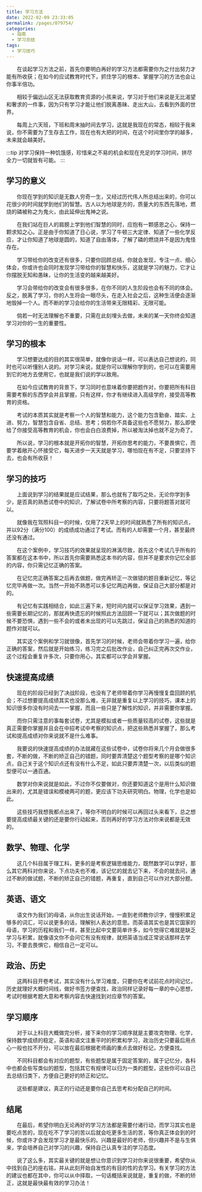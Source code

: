 ```yaml
---
title: 学习方法
date: 2022-02-09 23:33:05
permalink: /pages/079754/
categories:
  - 指南
  - 学习总结
tags:
  - 学习技巧
---
```

&emsp;&emsp;在谈起学习方法之前，首先你要明白再好的学习方法都需要你为之付出努力才能有所收获；在如今的应试教育时代下，抓住学习的根本、掌握学习的方法也会让你事半倍功。

&emsp;&emsp;相较于偏远山区无法获取教育资源的小孩来说，学习对于他们来说是无比渴望和奢求的一件事，因为只有学习才能让他们脱离愚昧、走出大山，去看到外面的世界。

&emsp;&emsp;每周上六天班，下班和周末抽时间去学习，这就是我现在的常态，相较于我来说，你不需要为了生存去工作，现在也有大把的时间，在这个时间里你学的越多，未来就会越美好。

:::tip
对学习保持一种饥饿感，珍惜来之不易的机会和现在充足的学习时间，拼尽全力一切就皆有可能。
:::

## 学习的意义
&emsp;&emsp;你现在学到的知识是无数人穷奇一生，又经过历代伟人所总结出来的，你可以花很少的时间就学到他们的智慧。古人以为地球是方的，质量大的东西先落地，燃烧的磷被称之为鬼火，由此延伸出鬼神之说。

&emsp;&emsp;在我们站在巨人的肩膀上学到他们智慧的同时，应抱有一颗感恩之心，保持一颗求知之心。正是由于你知道了日心说，学习了牛顿三大定律、知道了一些化学反应，才让你知道了地球是圆的，知道了自由落体，了解了磷的燃烧并不是因为鬼怪存在。

&emsp;&emsp;学习带给你的改变还有很多，只要你回顾总结，你就会发现，专注一点、细心体会，你或许也会同时发现学习带给你的智慧和快乐，这就是学习的魅力，它才让你摆脱无知和愚昧，让你的生活变的越来越美好。

&emsp;&emsp;学习会带给你的改变会有很多很多，在你不同的人生阶段也会有不同的体会。反之，脱离了学习，你的人生将会一眼尽头，在走入社会之后，这种生活便会逐渐地毁掉一个人。而不断的学习会给你的生活带来无限精彩、无限可能。

&emsp;&emsp;倘若一时无法理解也不重要，只需在此刻埋头去做，未来的某一天你终会知道学习对你的一生的重要性。

## 学习的根本
&emsp;&emsp;学习想要达成的目的其实很简单，就像你说话一样，可以表达自己想说的，同时也可以听懂别人说的。对学习来说，就是你可以理解你学到的，也可以在需要用到它的地方去使用它，也就是我们说的学以致用。

&emsp;&emsp;在如今应试教育的背景下，学习同时也意味着你要把题作对，你要把所有科目需要考察的东西学会并且掌握，只有这样，你才有继续进入高级学府，接受高等教育的资格。

&emsp;&emsp;考试的本质其实就是考察一个人的智慧和能力，这个能力包含勤奋、踏实、上进、努力，智慧包含自省、总结、思考；倘若你不具备这些也不愿努力，那么即使给了你接受高等教育的机会，你也会白白浪费掉，所以被淘汰掉也就不足为奇了。

&emsp;&emsp;所以说，学习的根本就是开拓你的智慧，开拓你思考的能力，不要畏惧它，而要学着敞开心怀接受它，每天进步一天天就是学习，哪怕现在有不足，只要坚持下去，也会有所收获！

## 学习的技巧
&emsp;&emsp;上面说到学习的结果就是应试结果，那么也就有了取巧之处，无论你学到多少，是否真的熟悉试卷中的知识，了解试卷中所考察的内容，只要将题答对就可以。

&emsp;&emsp;就像我在驾照科目一的时候，仅用了2天早上的时间就熟悉了所有的知识点，并以92分（满分100）的成绩成功通过了考试。而有的人却需要一个月，甚至最终还没有通过。

&emsp;&emsp;在这个案例中，学习技巧的效果就呈现的淋漓尽致，首先这个考试几乎所有的答案都在这本书中，所以首先你需要熟悉这本书的内容，但并不是要求你记忆全部的内容，你只需记忆正确的答案。

&emsp;&emsp;在记忆完正确答案之后再去做题，做完再矫正一次做错的题目重新记忆，等记忆完毕再做一次。当然一开始不熟悉可以多记忆两边再做，保证自己大部分都是对的。

&emsp;&emsp;有记忆有实践相结合，如此三遍下来，短时间内就可以保证学习效果，遇到一些需要长期记忆的，那就再快遗忘的时候照此方法回顾一下就可以；其次做题的时候不要恐惧，遇到一些不会的或者未出现的可以先跳过，保证自己的熟悉的知道的题作对就可以。

&emsp;&emsp;其实这个案例和学习就很像，首先学习的时候，老师会带着你学习一遍，给你正确的答案，然后就是开始练习，练习完之后批改作业，自己纠正完再次交作业，这个过程会重复许多次，只要你用心，其实都可以学会并掌握。

## 快速提高成绩
&emsp;&emsp;现在的阶段已经到了决战阶段，也没有了老师带着你学习再慢慢复盘回顾的机会；不过想要提高成绩其实也没那么难，无非就是重复以上学习的技巧，课本上的知识很多你没有时间去一一掌握，而且一些只是了解性的知识，并非需要你掌握。

&emsp;&emsp;而你只需注意的事每套试卷，尤其是模拟或者一些质量较高的试卷，这些就是真正需要你掌握并且会在中招考试中考察的知识点，把这些熟悉并掌握了，那么考试和提高成绩对你来说就不是什么难事。

&emsp;&emsp;我要说的快速提高成绩的办法就藏在这些试卷中，试卷你将来几个月会做很多套，不断的做，不断的矫正自己的错题，同时要弄清楚这个题型考察的是哪个知识点，自己关于这个知识点还有没有什么不足，如此只要弄清楚一次，以后类似的题型便可以一通百通。

&emsp;&emsp;数学对你来说就是如此，不过你不仅要做对，你还要知道这个是用什么知识做出来的，尤其是错误和模棱两可的题，更应该下功夫研究明白。物理，化学也是如此。

&emsp;&emsp;这些技巧我想我都点出来了，等你不明白的时候可以再回过头来看下，总之想要提高成绩最关键的还是要你行动起来，否则再好的学习方法对你来说都是无效的。

## 数学、物理、化学
&emsp;&emsp;这几个科目属于理工科，更多的是考察逻辑思维能力，既然数学可以学好，那么其它两科对你来说，下点功夫也不难，该记忆的就去记下来，不会的就去问，通过不断的做试题，不断的矫正自己的错题，再重复，直到自己可以作对大部分题。

## 英语、语文
&emsp;&emsp;语文作为我们的母语，从你出生说话开始，一直到老师教你识字，慢慢积累足够多的词汇，可以说更多的话，理解别人表达的意思。而英语其实也是其它国家的母语，学习的历程和我们一样，甚至比起中文要简单许多，如今觉得它难就是缺乏学习与积累，就像语文你不会问它有没有规律，就把英语当成正常说话那样去学习，不要去畏惧它，相信自己一定可以。

## 政治、历史
&emsp;&emsp;这两科目开卷考试，其实没有什么学习难度，只要你在考试前花点时间记忆，历史就理好大概时间线，做好书签方便查找，政治同样记录好每一章的中心思想，考试时根据考题大意和考察内容去快速找到对应章节的答案。

## 学习顺序
&emsp;&emsp;对于以上科目大概做完分析，接下来你的学习顺序就是主要攻克物理、化学，保持数学成绩的稳定，英语和语文注重平时的积累和学习，政治历史只要最后用点心一般也拉不开分，可以放在最后根据老师画的重点去做好标记，方便查找。

&emsp;&emsp;不同科目都会有对应的题型，有些题型是属于固定答案的，属于记忆分，各科中也都会些写类似的题型，包括其它有规律可以归为一类的题型，这些你可以自己去总结归类下，方便自己更好的矫正和记忆。

&emsp;&emsp;这些都是建议，真正的行动还是要你自己去思考和分配自己的时间。

## 结尾
&emsp;&emsp;在最后，希望你明白无论再好的学习方法都是需要付诸行动，而学习其实也是要吃点苦的，现在吃不了学习的苦以后就会吃更多生活的苦，等你真正体会到的时候，你或许才会发现学习才是最快乐的。兴趣是最好的老师，但兴趣并不是与生俱来，学会培养自己对学习的兴趣，保持自己认真专注的学习态度。

&emsp;&emsp;说了这么多，其实最关键的就是想让你意识到学习对你来说很重要，希望你从中找到自己的座右铭，并从此刻开始自发性的有目的性的去学习。有关学习的方法的建议也都在其中，你可以从中择取，一句话概括来说就是，重复的做，不断的矫正，这就是最快最有效的学习办法！

<!--
&emsp;&emsp;
&emsp;&emsp;题型 
例如日心说、牛顿三大定律、化学反应方程式，学习就是为了学习先人到传承下来的知识，让你在这个社会更好的生活。

学习技巧无非就是学会思考，学着更好的理解你学习的内容，再加上足够的努力，它起到的作用更多的是锦上添花，如虎添翼；当然对于你来说也可以是雪中送炭。-->